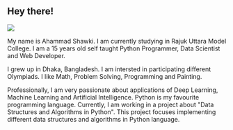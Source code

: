 ## Hey there!


![](https://media.giphy.com/media/836HiJc7pgzy8iNXCn/giphy.gif)


My name is Ahammad Shawki. I am currently studying in Rajuk Uttara Model College. I am a 15 years old self taught Python Programmer, Data Scientist and Web Developer.

I grew up in Dhaka, Bangladesh. I am intersted in participating different Olympiads. I like Math, Problem Solving, Programming and Painting.

Professionally, I am very passionate about applications of Deep Learning, Machine Learning and Artificial Intelligence. Python is my favourite programming language. Currently, I am working in a project about "Data Structures and Algorithms in Python". This project focuses implementing different data structures and algorithms in Python language.
